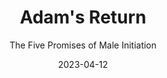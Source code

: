 ---
date: 2023-04-12
dateYear: 2023
isbn: 9780824522803
title: Adam's Return
subtitle: The Five Promises of Male Initiation
description: "Rohr explains his findings regarding the initiation rites that have been a part of every culture for thousands of years, including the essential lessons that young men learn regarding God."
cover: cover_adams_return.jpeg
coverGoogle: https://books.google.com/books/content?id=0U3uAAAAMAAJ&printsec=frontcover&img=1&zoom=1&source=gbs_api
pageCount: 228
authors: Richard Rohr
publishers: Crossroad
published: 2004
publishedYear: 2003
favorite: true
shelves:
- non-fiction
---